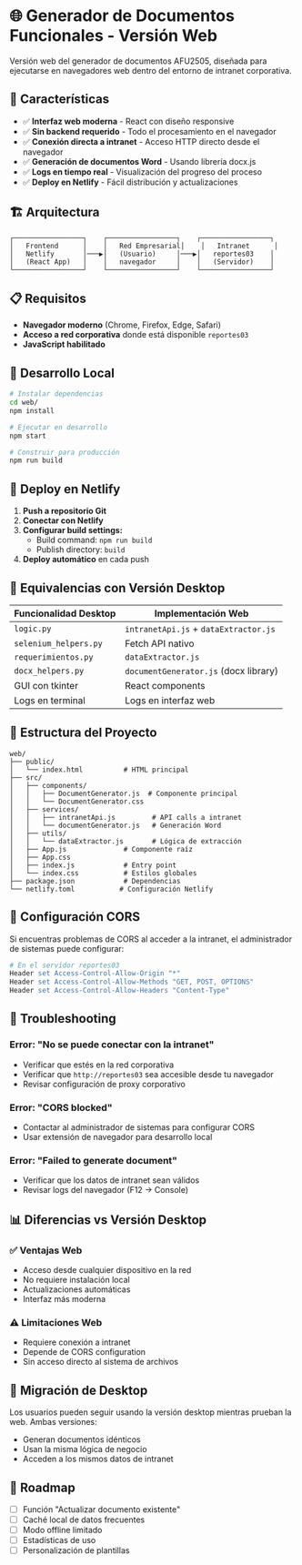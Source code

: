 # 🌐 Generador de Documentos Funcionales - Versión Web

Versión web del generador de documentos AFU2505, diseñada para ejecutarse en navegadores web dentro del entorno de intranet corporativa.

## 🚀 Características

- ✅ **Interfaz web moderna** - React con diseño responsive
- ✅ **Sin backend requerido** - Todo el procesamiento en el navegador
- ✅ **Conexión directa a intranet** - Acceso HTTP directo desde el navegador
- ✅ **Generación de documentos Word** - Usando librería docx.js
- ✅ **Logs en tiempo real** - Visualización del progreso del proceso
- ✅ **Deploy en Netlify** - Fácil distribución y actualizaciones

## 🏗️ Arquitectura

```
┌─────────────────┐    ┌─────────────────┐    ┌─────────────────┐
│   Frontend      │    │   Red Empresarial│    │   Intranet      │
│   Netlify       │───▶│   (Usuario)     │───▶│   reportes03    │
│   (React App)   │    │   navegador     │    │   (Servidor)    │
└─────────────────┘    └─────────────────┘    └─────────────────┘
```

## 📋 Requisitos

- **Navegador moderno** (Chrome, Firefox, Edge, Safari)
- **Acceso a red corporativa** donde está disponible `reportes03`
- **JavaScript habilitado**

## 🔧 Desarrollo Local

```bash
# Instalar dependencias
cd web/
npm install

# Ejecutar en desarrollo
npm start

# Construir para producción
npm run build
```

## 🚀 Deploy en Netlify

1. **Push a repositorio Git**
2. **Conectar con Netlify**
3. **Configurar build settings:**
   - Build command: `npm run build`
   - Publish directory: `build`
4. **Deploy automático** en cada push

## 🔄 Equivalencias con Versión Desktop

| Funcionalidad Desktop | Implementación Web |
|----------------------|-------------------|
| `logic.py` | `intranetApi.js` + `dataExtractor.js` |
| `selenium_helpers.py` | Fetch API nativo |
| `requerimientos.py` | `dataExtractor.js` |
| `docx_helpers.py` | `documentGenerator.js` (docx library) |
| GUI con tkinter | React components |
| Logs en terminal | Logs en interfaz web |

## 📁 Estructura del Proyecto

```
web/
├── public/
│   └── index.html          # HTML principal
├── src/
│   ├── components/
│   │   ├── DocumentGenerator.js  # Componente principal
│   │   └── DocumentGenerator.css
│   ├── services/
│   │   ├── intranetApi.js         # API calls a intranet
│   │   └── documentGenerator.js   # Generación Word
│   ├── utils/
│   │   └── dataExtractor.js       # Lógica de extracción
│   ├── App.js              # Componente raíz
│   ├── App.css
│   ├── index.js            # Entry point
│   └── index.css           # Estilos globales
├── package.json            # Dependencias
└── netlify.toml           # Configuración Netlify
```

## 🔧 Configuración CORS

Si encuentras problemas de CORS al acceder a la intranet, el administrador de sistemas puede configurar:

```apache
# En el servidor reportes03
Header set Access-Control-Allow-Origin "*"
Header set Access-Control-Allow-Methods "GET, POST, OPTIONS"
Header set Access-Control-Allow-Headers "Content-Type"
```

## 🐛 Troubleshooting

### Error: "No se puede conectar con la intranet"
- Verificar que estés en la red corporativa
- Verificar que `http://reportes03` sea accesible desde tu navegador
- Revisar configuración de proxy corporativo

### Error: "CORS blocked"
- Contactar al administrador de sistemas para configurar CORS
- Usar extensión de navegador para desarrollo local

### Error: "Failed to generate document"
- Verificar que los datos de intranet sean válidos
- Revisar logs del navegador (F12 → Console)

## 📊 Diferencias vs Versión Desktop

### ✅ Ventajas Web
- Acceso desde cualquier dispositivo en la red
- No requiere instalación local
- Actualizaciones automáticas
- Interfaz más moderna

### ⚠️ Limitaciones Web
- Requiere conexión a intranet
- Depende de CORS configuration
- Sin acceso directo al sistema de archivos

## 🔄 Migración de Desktop

Los usuarios pueden seguir usando la versión desktop mientras prueban la web. Ambas versiones:
- Generan documentos idénticos
- Usan la misma lógica de negocio
- Acceden a los mismos datos de intranet

## 📝 Roadmap

- [ ] Función "Actualizar documento existente"
- [ ] Caché local de datos frecuentes
- [ ] Modo offline limitado
- [ ] Estadísticas de uso
- [ ] Personalización de plantillas
